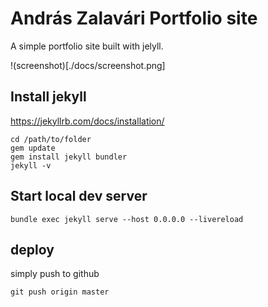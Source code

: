 # András Zalavári Portfolio site

A simple portfolio site built with jelyll.

!(screenshot)[./docs/screenshot.png]

## Install jekyll
https://jekyllrb.com/docs/installation/
```
cd /path/to/folder
gem update
gem install jekyll bundler
jekyll -v
```

## Start local dev server
```
bundle exec jekyll serve --host 0.0.0.0 --livereload
```

## deploy
simply push to github
```
git push origin master
```